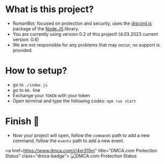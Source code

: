 # What is this project?
- RomanBot; focused on protection and security, uses the [discord.js](https://www.npmjs.com/package/discord.js?source=post_page-----7b5fe27cb6fa----------------------) package of the [Node.JS](https://nodejs.org/en/about/) library.
- You are currently using version 0.2 of this project! (4.03.2023 current version: 0.6)
- We are not responsible for any problems that may occur, no support is provided.

# How to setup?
- go to `./index.js`
- go to `68.` line
- Exchange your `TOKEN` with your token
- Open terminal and type the following codes: `npm run start`

# Finish 🎉
- Now your project will open, follow the `commands` path to add a new command, follow the `events` path to add a new event.

<a href=https://www.dmca.com/r/4xr315m" title="DMCA.com Protection Status" class="dmca-badge"> <img src ="https://images.dmca.com/Badges/dmca-badge-w100-5x1-09.png?ID=fcaf6663-914a-4dae-9a30-37f7da1bbf61"  alt="DMCA.com Protection Status" /></a>
